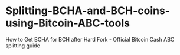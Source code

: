 # Splitting-BCHA-and-BCH-coins-using-Bitcoin-ABC-tools
How to Get BCHA for BCH after Hard Fork - Official Bitcoin Cash ABC splitting guide
